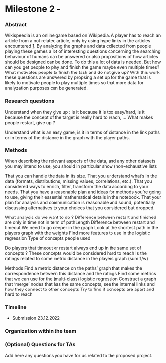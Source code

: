 # Milestone 2 - 

### Abstract
Wikispeedia is an online game based on Wikipedia. A player has to reach an article from a not related article, only by using hyperlinks in the articles encountered [1](http://infolab.stanford.edu/~west1/pubs/West-Pineau-Precup_IJCAI-09.pdf). By analyzing the graphs and data collected from people playing these games a lot of interesting questions concerning the searching behaviour of humans can be answered or also propositions of how articles should be designed can be done. To do this a lot of data is needed. But how can you get people to play and finish the game maybe even multiple times? What motivates people to finish the task and do not give up? With this work these questions are answered by propsing a set up for the game that is likely to motivate people to play multiple times so that more data for analyzation purposes can be generated. 

### Research questions
Understand when they give up : Is it because it is too easy/hard, is it because the concept of the target is really hard to reach, …
What makes people restart, give up ?

Understand what is an easy game, is it in terms of distance in the link paths or in terms of the distance in the graph with the player paths.

### Methods

When describing the relevant aspects of the data, and any other datasets you may intend to use, you should in particular show (non-exhaustive list):

That you can handle the data in its size.
That you understand what’s in the data (formats, distributions, missing values, correlations, etc.).
That you considered ways to enrich, filter, transform the data according to your needs.
That you have a reasonable plan and ideas for methods you’re going to use, giving their essential mathematical details in the notebook.
That your plan for analysis and communication is reasonable and sound, potentially discussing alternatives to your choices that you considered but dropped.


What analysis do we want to do ? 
Difference between restart and finished are only in time not in term of pathLength
Difference between restart and timeout 
We need to go deeper in the graph 
Look at the shortest path in the players graph with the weights 
Find more features to use in the logistic regression 
Type of concepts people used 


Do players that timeout or restart always end up in the same set of concepts ? These concepts would be considered hard to reach 
Is the ratings related to some metric distance in the players graph (sum 1/w)

Methods 
Find a metric distance on the paths’ graph that makes the correspondence between this distance and the ratings 
Find some metrics that we can use for the (multi-class) logistic regression 
Construct a graph that ‘merge’ nodes that has the same concepts, see the internal links and how they connect to other concepts 
Try to find if concepts are apart and hard to reach 


### Timeline
- Submission 23.12.2022

### Organization within the team

### (Optional) Questions for TAs
Add here any questions you have for us related to the proposed project.



